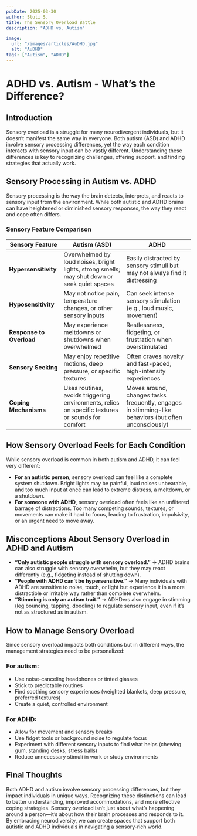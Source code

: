 ```yaml
---
pubDate: 2025-03-30
author: Stuti S.
title: The Sensory Overload Battle
description: "ADHD vs. Autism"

image:
  url: "/images/articles/AuDHD.jpg"
  alt: "AuDHD"
tags: ["Autism", "ADHD"]
---
```

# ADHD vs. Autism - What’s the Difference?

## Introduction
Sensory overload is a struggle for many neurodivergent individuals, but it doesn’t manifest the same way in everyone. Both autism (ASD) and ADHD involve sensory processing differences, yet the way each condition interacts with sensory input can be vastly different. Understanding these differences is key to recognizing challenges, offering support, and finding strategies that actually work.

## Sensory Processing in Autism vs. ADHD
Sensory processing is the way the brain detects, interprets, and reacts to sensory input from the environment. While both autistic and ADHD brains can have heightened or diminished sensory responses, the way they react and cope often differs.

### Sensory Feature Comparison
| Sensory Feature     | Autism (ASD) | ADHD |
|--------------------|-------------|------|
| **Hypersensitivity** | Overwhelmed by loud noises, bright lights, strong smells; may shut down or seek quiet spaces | Easily distracted by sensory stimuli but may not always find it distressing |
| **Hyposensitivity** | May not notice pain, temperature changes, or other sensory inputs | Can seek intense sensory stimulation (e.g., loud music, movement) |
| **Response to Overload** | May experience meltdowns or shutdowns when overwhelmed | Restlessness, fidgeting, or frustration when overstimulated |
| **Sensory Seeking** | May enjoy repetitive motions, deep pressure, or specific textures | Often craves novelty and fast-paced, high-intensity experiences |
| **Coping Mechanisms** | Uses routines, avoids triggering environments, relies on specific textures or sounds for comfort | Moves around, changes tasks frequently, engages in stimming-like behaviors (but often unconsciously) |

## How Sensory Overload Feels for Each Condition
While sensory overload is common in both autism and ADHD, it can feel very different:

- **For an autistic person**, sensory overload can feel like a complete system shutdown. Bright lights may be painful, loud noises unbearable, and too much input at once can lead to extreme distress, a meltdown, or a shutdown.
- **For someone with ADHD**, sensory overload often feels like an unfiltered barrage of distractions. Too many competing sounds, textures, or movements can make it hard to focus, leading to frustration, impulsivity, or an urgent need to move away.

## Misconceptions About Sensory Overload in ADHD and Autism
- **“Only autistic people struggle with sensory overload.”** → ADHD brains can also struggle with sensory overwhelm, but they may react differently (e.g., fidgeting instead of shutting down).
- **“People with ADHD can’t be hypersensitive.”** → Many individuals with ADHD are sensitive to noise, touch, or light but experience it in a more distractible or irritable way rather than complete overwhelm.
- **“Stimming is only an autism trait.”** → ADHDers also engage in stimming (leg bouncing, tapping, doodling) to regulate sensory input, even if it’s not as structured as in autism.

## How to Manage Sensory Overload
Since sensory overload impacts both conditions but in different ways, the management strategies need to be personalized:

### For autism:
- Use noise-canceling headphones or tinted glasses
- Stick to predictable routines
- Find soothing sensory experiences (weighted blankets, deep pressure, preferred textures)
- Create a quiet, controlled environment

### For ADHD:
- Allow for movement and sensory breaks
- Use fidget tools or background noise to regulate focus
- Experiment with different sensory inputs to find what helps (chewing gum, standing desks, stress balls)
- Reduce unnecessary stimuli in work or study environments

## Final Thoughts
Both ADHD and autism involve sensory processing differences, but they impact individuals in unique ways. Recognizing these distinctions can lead to better understanding, improved accommodations, and more effective coping strategies. Sensory overload isn’t just about what’s happening around a person—it’s about how their brain processes and responds to it. By embracing neurodiversity, we can create spaces that support both autistic and ADHD individuals in navigating a sensory-rich world.
 
